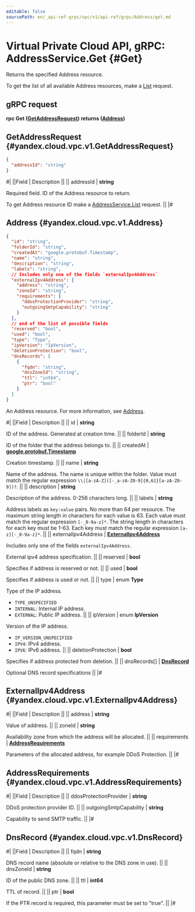 ```yaml
---
editable: false
sourcePath: en/_api-ref-grpc/vpc/v1/api-ref/grpc/Address/get.md
---
```


# Virtual Private Cloud API, gRPC: AddressService.Get {#Get}

Returns the specified Address resource.

To get the list of all available Address resources, make a [List](/docs/vpc/api-ref/grpc/Address/list#List) request.

## gRPC request

**rpc Get ([GetAddressRequest](#yandex.cloud.vpc.v1.GetAddressRequest)) returns ([Address](#yandex.cloud.vpc.v1.Address))**

## GetAddressRequest {#yandex.cloud.vpc.v1.GetAddressRequest}

```json
{
  "addressId": "string"
}
```

#|
||Field | Description ||
|| addressId | **string**

Required field. ID of the Address resource to return.

To get Address resource ID make a [AddressService.List](/docs/vpc/api-ref/grpc/Address/list#List) request. ||
|#

## Address {#yandex.cloud.vpc.v1.Address}

```json
{
  "id": "string",
  "folderId": "string",
  "createdAt": "google.protobuf.Timestamp",
  "name": "string",
  "description": "string",
  "labels": "string",
  // Includes only one of the fields `externalIpv4Address`
  "externalIpv4Address": {
    "address": "string",
    "zoneId": "string",
    "requirements": {
      "ddosProtectionProvider": "string",
      "outgoingSmtpCapability": "string"
    }
  },
  // end of the list of possible fields
  "reserved": "bool",
  "used": "bool",
  "type": "Type",
  "ipVersion": "IpVersion",
  "deletionProtection": "bool",
  "dnsRecords": [
    {
      "fqdn": "string",
      "dnsZoneId": "string",
      "ttl": "int64",
      "ptr": "bool"
    }
  ]
}
```

An Address resource. For more information, see [Address](/docs/vpc/concepts/address).

#|
||Field | Description ||
|| id | **string**

ID of the address. Generated at creation time. ||
|| folderId | **string**

ID of the folder that the address belongs to. ||
|| createdAt | **[google.protobuf.Timestamp](https://developers.google.com/protocol-buffers/docs/reference/google.protobuf#timestamp)**

Creation timestamp. ||
|| name | **string**

Name of the address.
The name is unique within the folder.
Value must match the regular expression ``\\|[a-zA-Z]([-_a-zA-Z0-9]{0,61}[a-zA-Z0-9])?``. ||
|| description | **string**

Description of the address. 0-256 characters long. ||
|| labels | **string**

Address labels as `key:value` pairs.
No more than 64 per resource.
The maximum string length in characters for each value is 63.
Each value must match the regular expression `[-_0-9a-z]*`.
The string length in characters for each key must be 1-63.
Each key must match the regular expression `[a-z][-_0-9a-z]*`. ||
|| externalIpv4Address | **[ExternalIpv4Address](#yandex.cloud.vpc.v1.ExternalIpv4Address)**

Includes only one of the fields `externalIpv4Address`.

External ipv4 address specification. ||
|| reserved | **bool**

Specifies if address is reserved or not. ||
|| used | **bool**

Specifies if address is used or not. ||
|| type | enum **Type**

Type of the IP address.

- `TYPE_UNSPECIFIED`
- `INTERNAL`: Internal IP address.
- `EXTERNAL`: Public IP address. ||
|| ipVersion | enum **IpVersion**

Version of the IP address.

- `IP_VERSION_UNSPECIFIED`
- `IPV4`: IPv4 address.
- `IPV6`: IPv6 address. ||
|| deletionProtection | **bool**

Specifies if address protected from deletion. ||
|| dnsRecords[] | **[DnsRecord](#yandex.cloud.vpc.v1.DnsRecord)**

Optional DNS record specifications ||
|#

## ExternalIpv4Address {#yandex.cloud.vpc.v1.ExternalIpv4Address}

#|
||Field | Description ||
|| address | **string**

Value of address. ||
|| zoneId | **string**

Availability zone from which the address will be allocated. ||
|| requirements | **[AddressRequirements](#yandex.cloud.vpc.v1.AddressRequirements)**

Parameters of the allocated address, for example DDoS Protection. ||
|#

## AddressRequirements {#yandex.cloud.vpc.v1.AddressRequirements}

#|
||Field | Description ||
|| ddosProtectionProvider | **string**

DDoS protection provider ID. ||
|| outgoingSmtpCapability | **string**

Capability to send SMTP traffic. ||
|#

## DnsRecord {#yandex.cloud.vpc.v1.DnsRecord}

#|
||Field | Description ||
|| fqdn | **string**

DNS record name (absolute or relative to the DNS zone in use). ||
|| dnsZoneId | **string**

ID of the public DNS zone. ||
|| ttl | **int64**

TTL of record. ||
|| ptr | **bool**

If the PTR record is required, this parameter must be set to "true". ||
|#